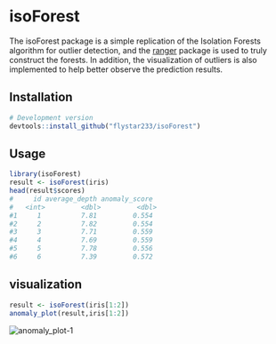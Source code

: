# isoForest
The isoForest package is a simple replication of the Isolation Forests algorithm for outlier detection, and the [ranger](https://github.com/imbs-hl/ranger) package is used to truly construct the forests.
In addition, the visualization of outliers is also implemented to help better observe the prediction results.
## Installation
```r
# Development version
devtools::install_github("flystar233/isoForest")
```
## Usage
```r
library(isoForest)
result <- isoForest(iris)
head(result$scores)
#     id average_depth anomaly_score
#   <int>         <dbl>         <dbl>
#1     1          7.81         0.554
#2     2          7.82         0.554
#3     3          7.71         0.559
#4     4          7.69         0.559
#5     5          7.78         0.556
#6     6          7.39         0.572
```
## visualization
```r
result <- isoForest(iris[1:2])
anomaly_plot(result,iris[1:2])
```
![anomaly_plot-1](https://github.com/user-attachments/assets/8518b445-1631-4e7b-be30-ddcc3dac10ac)
